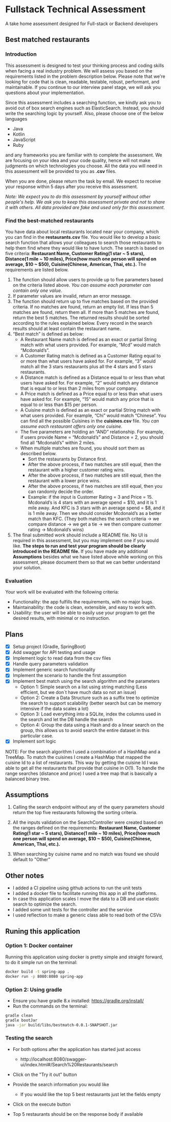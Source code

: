 # Fullstack Technical Assessment
A take home assessment designed for Full-stack or Backend developers
## Best matched restaurants
### Introduction
This assessment is designed to test your thinking process and coding skills when facing a real industry problem. We will assess you based on the requirements listed in the problem description below. Please note that we're looking for code that is clean, readable, testable, robust, performant, and maintainable. If you continue to our interview panel stage, we will ask you questions about your implementation.

Since this assessment includes a searching function, we kindly ask you to avoid out of box search engines such as ElasticSearch. Instead, you should write the searching logic by yourself. Also, please choose one of the below languages
- Java
- Kotlin
- JavaScript
- Ruby

and any frameworks you are familiar with to complete the assessment. We are focusing on your idea and your code quality, hence will not make judgments on which technologies you choose. All the data you will need in this assessment will be provided to you as **.csv** files.

When you are done, please return the task by email. We expect to receive your response within 5 days after you receive this assessment.

*Note: We expect you to do this assessment by yourself without other people's help. We ask you to keep this assessment private and not to share it with others. All data provided are fake and used only for this assessment.*

### Find the best-matched restaurants
You have data about local restaurants located near your company, which you can find in the **restaurants.csv** file. You would like to develop a basic search function that allows your colleagues to search those restaurants to help them find where they would like to have lunch. The search is based on five criteria: **Restaurant Name, Customer Rating(1 star ~ 5 stars), Distance(1 mile ~ 10 miles), Price(how much one person will spend on average, $10 ~ $50), Cuisine(Chinese, American, Thai, etc.).** The requirements are listed below.

1. The function should allow users to provide up to five parameters based on the criteria listed above. *You can assume each parameter can contain only one value.*
2. If parameter values are invalid, return an error message.
3. The function should return up to five matches based on the provided criteria. If no matches are found, return an empty list. If less than 5 matches are found, return them all. If more than 5 matches are found, return the best 5 matches. The returned results should be sorted according to the rules explained below. Every record in the search results should at least contain the restaurant name.
4. “Best match” is defined as below:
   - A Restaurant Name match is defined as an exact or partial String match with what users provided. For example, “Mcd” would match “Mcdonald’s”.
   - A Customer Rating match is defined as a Customer Rating equal to or more than what users have asked for. For example, “3” would match all the 3 stars restaurants plus all the 4 stars and 5 stars restaurants.
   - A Distance match is defined as a Distance equal to or less than what users have asked for. For example, “2” would match any distance that is equal to or less than 2 miles from your company.
   - A Price match is defined as a Price equal to or less than what users have asked for. For example, “15” would match any price that is equal to or less than $15 per person.
   - A Cuisine match is defined as an exact or partial String match with what users provided. For example, “Chi” would match “Chinese”. You can find all the possible Cuisines in the **cuisines.csv** file. *You can assume each restaurant offers only one cuisine.*
   - The five parameters are holding an “AND” relationship. For example, if users provide Name = “Mcdonald’s” and Distance = 2, you should find all “Mcdonald’s” within 2 miles.
   - When multiple matches are found, you should sort them as described below.
     - Sort the restaurants by Distance first.
     - After the above process, if two matches are still equal, then the restaurant with a higher customer rating wins.
     - After the above process, if two matches are still equal, then the restaurant with a lower price wins.
     - After the above process, if two matches are still equal, then you can randomly decide the order.
     - Example: if the input is Customer Rating = 3 and Price = 15. Mcdonald’s is 4 stars with an average spend = $10, and it is 1 mile away. And KFC is 3 stars with an average spend = $8, and it is 1 mile away. Then we should consider Mcdonald’s as a better match than KFC. (They both matches the search criteria -> we compare distance -> we get a tie -> we then compare customer rating -> Mcdonald’s wins)
5. The final submitted work should include a README file. No UI is required in this assessment, but you may implement one if you would like. **The steps to run and test your program should be clearly introduced in the README file.** If you have made any additional **Assumptions** besides what we have listed above while working on this assessment, please document them so that we can better understand your solution.

### Evaluation
Your work will be evaluated with the following criteria:

- Functionality: the app fulfills the requirements, with no major bugs.
- Maintainability: the code is clean, extensible, and easy to work with.
- Usability: the user will be able to easily use your program to get the desired results, with minimal or no instruction.

## Plans

- [x] Setup project (Gradle, SpringBoot)
- [x] Add swagger for API testing and usage
- [x] Implement logic to read data from the csv files
- [x] Handle query parameters validation
- [x] Implement generic search functionality
- [x] Implement the scenario to handle the first assumption
- [x] Implement best match using the search algorithm and the parameters
    - Option 1: Simple search on a list using string matching (Less efficient, but we don´t have much data so not an issue)
    - Option 2: Create a Data Structure such as a suffix tree to optimize the search to support scalability (better search but can be memory intensive if the data scales a lot)
    - Option 3: Load everything into a SQLite, index the columns used in the search and let the DB handle the search
    - Option 4: Group the data using a Hash and do a linear search on the group, this allows us to avoid search the entire dataset in this particular case.
- [x] Implement sort logic

NOTE: For the search algorithm I used a combination of a HashMap and a TreeMap. To match the cuisines I create a HashMap that mapped the cuisine Id to a list of restaurants. This way by getting the cuisine Id I was able to get all the restaurants that provide that cuisine in O(1). To handle the range searches (distance and price) I used a tree map that is basically a balanced binary tree.

## Assumptions

1. Calling the search endpoint without any of the query parameters should return the top five restaurants following the sorting criteria.

2. All the inputs validation on the SearchController were created based on the ranges defined on the requirements: **Restaurant Name, Customer Rating(1 star ~ 5 stars), Distance(1 mile ~ 10 miles), Price(how much one person will spend on average, $10 ~ $50), Cuisine(Chinese, American, Thai, etc.).**

3. When searching by cuisine name and no match was found we should default to "Other"

## Other notes
- I added a CI pipeline using github actions to run the unit tests
- I added a docker file to facilitate running this app in all the platforms.
- In case this application scales I move the data to a DB and use elastic search to optimize the search.
- I added some unit tests for the controller and the service
- I used reflection to make a generic class able to read both of the CSVs

## Runing this application


### Option 1: Docker container

Running this application using docker is pretty simple and straight forward, to do it simple run on the terminal:

```sh
docker build -t spring-app .
docker run -p 8080:8080 spring-app
```

### Option 2: Using gradle

- Ensure you have gradle 8.x installed: https://gradle.org/install/
- Run the commands on the terminal:
```sh
gradle clean
gradle bootJar
java -jar build/libs/bestmatch-0.0.1-SNAPSHOT.jar
```

### Testing the search

- For both options after the application has started just access
  * http://localhost:8080/swagger-ui/index.html#/Search%20Restaurants/search

- Click on the "Try it out" button
- Provide the search information you would like
  * If you would like the top 5 best restaurants just let the fields empty
- Click on the execute button
- Top 5 restaurants should be on the response body if available